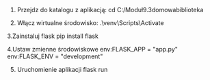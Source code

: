 
1. Przejdz do katalogu z aplikacją:
cd C:/Moduł9.3domowabiblioteka

2. Włącz wirtualne środowisko:
.\venv\Scripts\Activate

3.Zainstaluj flask
pip install flask

4.Ustaw zmienne środowiskowe
env:FLASK_APP = "app.py"
env:FLASK_ENV = "development"

5. Uruchomienie aplikacji
flask run

